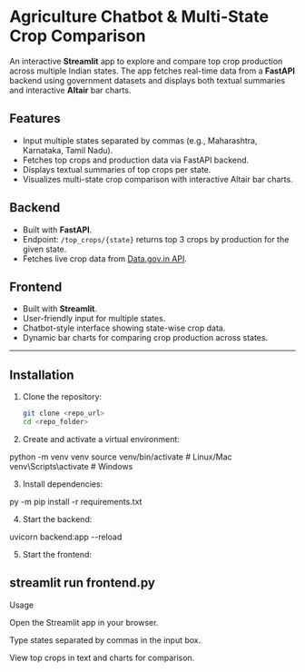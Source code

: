 # Agriculture Chatbot & Multi-State Crop Comparison

An interactive **Streamlit** app to explore and compare top crop production across multiple Indian states. The app fetches real-time data from a **FastAPI** backend using government datasets and displays both textual summaries and interactive **Altair** bar charts.

## Features

- Input multiple states separated by commas (e.g., Maharashtra, Karnataka, Tamil Nadu).  
- Fetches top crops and production data via FastAPI backend.  
- Displays textual summaries of top crops per state.  
- Visualizes multi-state crop comparison with interactive Altair bar charts.  

## Backend

- Built with **FastAPI**.  
- Endpoint: `/top_crops/{state}` returns top 3 crops by production for the given state.  
- Fetches live crop data from [Data.gov.in API](https://data.gov.in/resource/35be999b-0208-4354-b557-f6ca9a5355de).  

## Frontend

- Built with **Streamlit**.  
- User-friendly input for multiple states.  
- Chatbot-style interface showing state-wise crop data.  
- Dynamic bar charts for comparing crop production across states.  
-----------------------------------------------------------------------------------------------------
## Installation

1. Clone the repository:
   ```bash
   git clone <repo_url>
   cd <repo_folder>
   
2. Create and activate a virtual environment:

python -m venv venv
source venv/bin/activate  # Linux/Mac
venv\Scripts\activate     # Windows


3. Install dependencies:

py -m pip install -r requirements.txt


4. Start the backend:

uvicorn backend:app --reload


5. Start the frontend:

streamlit run frontend.py
-----------------------------------------------------------------------------------
Usage

Open the Streamlit app in your browser.

Type states separated by commas in the input box.

View top crops in text and charts for comparison.
